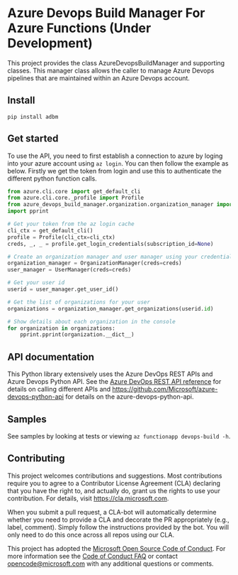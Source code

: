 # Azure Devops Build Manager For Azure Functions (Under Development)

This project provides the class AzureDevopsBuildManager and supporting classes. This manager class allows
the caller to manage Azure Devops pipelines that are maintained within an Azure Devops account.

## Install
```
pip install adbm
```
## Get started
To use the API, you need to first establish a connection to azure by loging into your azure account using `az login`. You can then follow the example as below. Firstly we get the token from login and use this to authenticate the different python function calls.

```python
from azure.cli.core import get_default_cli
from azure.cli.core._profile import Profile
from azure_devops_build_manager.organization.organization_manager import OrganizationManager
import pprint

# Get your token from the az login cache
cli_ctx = get_default_cli()
profile = Profile(cli_ctx=cli_ctx)
creds, _, _ = profile.get_login_credentials(subscription_id=None)

# Create an organization manager and user manager using your credentials
organization_manager = OrganizationManager(creds=creds)
user_manager = UserManager(creds=creds)

# Get your user id
userid = user_manager.get_user_id()

# Get the list of organizations for your user
organizations = organization_manager.get_organizations(userid.id)

# Show details about each organization in the console
for organization in organizations:
    pprint.pprint(organization.__dict__)
```

## API documentation

This Python library extensively uses the Azure DevOps REST APIs and Azure Devops Python API. See the [Azure DevOps REST API reference](https://docs.microsoft.com/en-us/rest/api/vsts/?view=vsts-rest-5.0) for details on calling different APIs and https://github.com/Microsoft/azure-devops-python-api for details on the azure-devops-python-api.

## Samples

See samples by looking at tests or viewing `az functionapp devops-build -h`.

## Contributing

This project welcomes contributions and suggestions.  Most contributions require you to agree to a
Contributor License Agreement (CLA) declaring that you have the right to, and actually do, grant us
the rights to use your contribution. For details, visit https://cla.microsoft.com.

When you submit a pull request, a CLA-bot will automatically determine whether you need to provide
a CLA and decorate the PR appropriately (e.g., label, comment). Simply follow the instructions
provided by the bot. You will only need to do this once across all repos using our CLA.

This project has adopted the [Microsoft Open Source Code of Conduct](https://opensource.microsoft.com/codeofconduct/).
For more information see the [Code of Conduct FAQ](https://opensource.microsoft.com/codeofconduct/faq/) or
contact [opencode@microsoft.com](mailto:opencode@microsoft.com) with any additional questions or comments.
